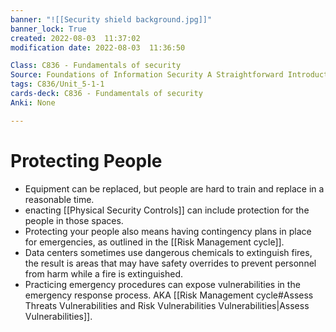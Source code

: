 ```yaml
---
banner: "![[Security shield background.jpg]]"
banner_lock: True
created: 2022-08-03  11:37:02
modification date: 2022-08-03  11:36:50

Class: C836 - Fundamentals of security
Source: Foundations of Information Security A Straightforward Introduction
tags: C836/Unit_5-1-1
cards-deck: C836 - Fundamentals of security
Anki: None

---
```


# Protecting People
- Equipment can be replaced, but people are hard to train and replace in a reasonable time.
- enacting [[Physical Security Controls]] can include protection for the people in those spaces.
- Protecting your people also means having contingency plans in place for emergencies, as outlined in the [[Risk Management cycle]].
- Data centers sometimes use dangerous chemicals to extinguish fires, the result is areas that may have safety overrides to prevent personnel from harm while a fire is extinguished.
- Practicing emergency procedures can expose vulnerabilities in the emergency response process. AKA [[Risk Management cycle#Assess Threats Vulnerabilities and Risk Vulnerabilities Vulnerabilities|Assess Vulnerabilities]].